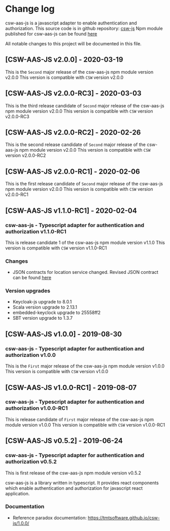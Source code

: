 # Change log

csw-aas-js is a javascript adapter to enable authentication and authorization. 
This source code is in github repository: [csw-js](https://github.com/tmtsoftware/csw-js)
Npm module published for csw-aas-js can be found [here](https://www.npmjs.com/package/csw-aas-js)

All notable changes to this project will be documented in this file.

## [CSW-AAS-JS v2.0.0] - 2020-03-19

This is the `Second` major release of the csw-aas-js npm module version v2.0.0
This version is compatible with `CSW` version v2.0.0

## [CSW-AAS-JS v2.0.0-RC3] - 2020-03-03

This is the third release candidate of `Second` major release of the csw-aas-js npm module version v2.0.0
This version is compatible with `CSW` version v2.0.0-RC3

## [CSW-AAS-JS v2.0.0-RC2] - 2020-02-26

This is the second release candidate of `Second` major release of the csw-aas-js npm module version v2.0.0
This version is compatible with `CSW` version v2.0.0-RC2

## [CSW-AAS-JS v2.0.0-RC1] - 2020-02-06

This is the first release candidate of `Second` major release of the csw-aas-js npm module version v2.0.0
This version is compatible with `CSW` version v2.0.0-RC1

## [CSW-AAS-JS v1.1.0-RC1] - 2020-02-04

### csw-aas-js - Typescript adapter for authentication and authorization v1.1.0-RC1

This is release candidate 1 of the csw-aas-js npm module version v1.1.0
This version is compatible with `CSW` version v1.1.0-RC1

### Changes

- JSON contracts for location service changed. 
Revised JSON contract can be found [here](https://github.com/tmtsoftware/tmtsoftware.github.io/tree/master/csw/1.1.0-RC1/contracts/location-service)

### Version upgrades

- Keycloak-js upgrade to 8.0.1
- Scala version upgrade to 2.13.1
- embedded-keyclock upgrade to 25558ff2
- SBT version upgrade to 1.3.7

## [CSW-AAS-JS v1.0.0] - 2019-08-30

### csw-aas-js - Typescript adapter for authentication and authorization v1.0.0

This is the `First` major release of the csw-aas-js npm module version v1.0.0
This version is compatible with `CSW` version v1.0.0

## [CSW-AAS-JS v1.0.0-RC1] - 2019-08-07

### csw-aas-js - Typescript adapter for authentication and authorization v1.0.0-RC1

This is release candidate of `First` major release of the csw-aas-js npm module version v1.0.0
This version is compatible with `CSW` version v1.0.0-RC1

## [CSW-AAS-JS v0.5.2] - 2019-06-24

### csw-aas-js - Typescript adapter for authentication and authorization v0.5.2

This is first release of the csw-aas-js npm module version v0.5.2 

csw-aas-js is a library written in typescript. It provides react components which enable
authentication and authorization for javascript react application.

### Documentation

- Reference paradox documentation: https://tmtsoftware.github.io/csw-js/1.0.0/
